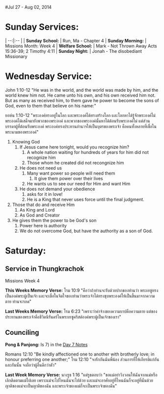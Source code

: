 #Jul 27 - Aug 02, 2014

# Sunday Services:

| --:|:-- |
| **Sunday School:**	|	Run, Ma - Chapter 4
| **Sunday Morning:**	|	Missions Month: Week 4
| **Welfare School:**	|	Mark - Not Thrown Away Acts 15:36-39; 2 Timothy 4:11
| **Sunday Night:**		|	Jonah - The disobediant Missionary

# Wednesday Service:

John 1:10-12 "He was in the world, and the world was made by him, and the world knew him not. He came unto his own, and his own received him not. But as many as received him, to them gave he power to become the sons of God, even to them that believe on his name:"

ยอห์น 1:10-12 "พระองค์ทรงอยู่ในโลก และพระองค์ได้ทรงสร้างโลก และโลกหาได้รู้จักพระองค์ไม่ พระองค์ได้เสด็จมายังพวกของพระองค์ และพวกของพระองค์นั้นหาได้ต้อนรับพระองค์ไม่ แต่ส่วนบรรดาผู้ที่ต้อนรับพระองค์ พระองค์ทรงประทานอำนาจให้เป็นบุตรของพระเจ้า คือคนทั้งหลายที่เชื่อในพระนามของพระองค์"

1. Knowing God
	1. If Jesus came here tonight, would you recognize him?
		1. A whole nation waiting for hundreds of years for him did not recognize him
		2. Those whom he created did not recongnize him
	2. He does not need us
		1. Many want power so people will need them
			1. It give them power over their lives
		2. He wants us to see our need for Him and want Him
	3. He does not demand your obedience
		1. asks for it in love! 
		2. He is a King that never uses force until the final judgment.
2. Those that do and receive Him 
	1. As King and Lord
	2. As God and Creator
3. He gives them the power to be God's son
	1. Power here is authority
	2. We do not overcome God, but have the authority as a son of God.

# Saturday:

## Service in Thungkrachok

Missions Week 4

**This Weeks Memory Verse:** โรม 10:9 "คือว่าถ้าท่านจะรับด้วยปากของท่านว่า พระเยซูทรงเป็นองค์พระผู้เป็นเจ้า และจะเชื่อในจิตใจของท่านว่าพระเจ้าได้ทรงชุบพระองค์ให้เป็นขึ้นมาจากความตาย ท่านจะรอด"

**Last Weeks Memory Verse:** โรม 6:23 "เพราะว่าค่าจ้างของความบาปคือความตาย แต่ของประทานของพระเจ้าคือชีวิตนิรันดร์ในพระเยซูคริสต์องค์พระผู้เป็นเจ้าของเรา"

## Counciling

**Pong & Panjong:**
Is 7) in the [Day 7 Notes](ftdoc:///Users/raguay/Dropbox%20(Personal)/Richard/Notes/Notes/MarrageCounciling.ft?line=48)

Romans 12:10 "Be kindly affectioned one to another with brotherly love; in honour preferring one another;"
โรม 12:10 "จงรักกันฉันพี่น้อง ส่วนการที่ให้เกียรติแก่กันและกันนั้น จงถือว่าผู้อื่นดีกว่าตัว"

**Last Week Memory Verse:** 
นางรูธ 1:16 "แต่รูธตอบว่า "ขอแม่อย่าวิงวอนให้ฉันจากแม่หรือเลิกติดตามแม่ไปเลย เพราะแม่จะไปไหนฉันจะไปด้วย และแม่จะอาศัยอยู่ที่ไหนฉันก็จะอยู่ที่นั่นด้วย ญาติของแม่จะเป็นญาติของฉัน และพระเจ้าของแม่ก็จะเป็นพระเจ้าของฉัน"